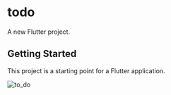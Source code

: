 # todo

A new Flutter project.

## Getting Started

This project is a starting point for a Flutter application.


![to_do](https://github.com/user-attachments/assets/5a6d9f4f-d018-4463-a6f4-f9a3e87724fb)
